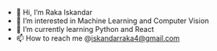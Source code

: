- 👋 Hi, I’m Raka Iskandar
- 👀 I’m interested in Machine Learning and Computer Vision
- 🌱 I’m currently learning Python and React
- 📫 How to reach me @iskandarraka4@gmail.com

<!---
rakaiskandar/rakaiskandar is a ✨ special ✨ repository because its `README.md` (this file) appears on your GitHub profile.
You can click the Preview link to take a look at your changes.
--->
